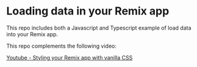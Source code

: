 # Loading data in your Remix app

This repo includes both a Javascript and Typescript example of load data into your Remix app.

This repo complements the following video:

[Youtube - Styling your Remix app with vanilla CSS](https://www.youtube.com/watch?v=R3XXWzrU6Dc)
